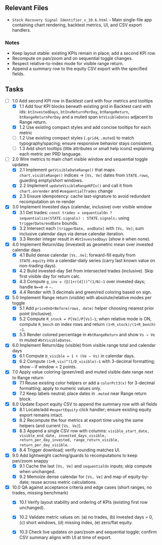 ## Relevant Files

- `Stock Recovery Signal Identifier_v_10.6.html` - Main single-file app containing chart rendering, backtest metrics, UI, and CSV export handlers.

### Notes

- Keep layout stable: existing KPIs remain in place; add a second KPI row.
- Recompute on pan/zoom and on sequential toggle changes.
- Respect relative-to-index mode for visible range return.
- Append a summary row to the equity CSV export with the specified fields.

## Tasks

- [ ] 1.0 Add second KPI row in Backtest card with four metrics and tooltips
  - [x] 1.1 Add four KPI blocks beneath existing grid in Backtest card with ids: `btInvestedDays`, `btInvReturnPerDay`, `btRangeReturn`, `btRangeReturnPerDay` and a muted span `btVisibleDates` adjacent to Range return.
  - [x] 1.2 Use existing compact styles and add concise tooltips for each metric
  - [ ] 1.2 Use existing compact styles (`.grid4`, `.muted`) to match typography/spacing; ensure responsive behavior stays consistent.
  - [ ] 1.3 Add short tooltips (title attributes or small help icons) explaining each metric per PRD language.

- [ ] 2.0 Wire metrics to main chart visible window and sequential toggle updates
  - [x] 2.1 Implement `getVisibleDateRange()` that maps `chart.visibleRange()` indices → `[Vs, Ve]` dates from `STATE.rows`, guarding empty/short windows.
  - [x] 2.2 Implement `updateVisibleRangeKPIs()` and call it from `chart.onrender` and `#sequentialTrades` change
  - [x] 2.3 Ensure idempotency: cache last-signature to avoid redundant recomputation on re-render

- [x] 3.0 Implement Invested days (calendar, inclusive) over visible window
  - [x] 3.1 Get trades: `const trades = sequentialOn ? sequentialize(STATE.signals) : STATE.signals;` using `triggerDate/endDate` bounds.
  - [x] 3.2 Intersect each `[triggerDate, endDate]` with `[Vs, Ve]`; sum inclusive calendar days via dense calendar iteration.
  - [x] 3.3 Render integer result in `#btInvestedDays` (show `0` when none).

- [x] 4.0 Implement Return/day (invested) as geometric mean over invested calendar days
  - [x] 4.1 Build dense calendar `[Vs..Ve]`; forward-fill equity from `STATE.equity` into a calendar-daily series (carry last known value on non-trading days).
  - [x] 4.2 Build invested-day Set from intersected trades (inclusive). Skip first visible day for return calc.
  - [x] 4.3 Compute `g_inv = (∏(1+r[d]))^(1/N)−1` over invested days; handle `N==0` → `—`.
  - [x] 4.4 Render with 3 decimals and green/red coloring based on sign.

- [x] 5.0 Implement Range return (visible) with absolute/relative modes per toggle
  - [x] 5.1 Add `priceOnOrBefore(rows, date)` helper choosing nearest prior point (inclusive).
  - [x] 5.2 Compute `R_stock = P[Ve]/P[Vs]−1`; when relative mode is ON, compute `R_bench` on index rows and return `(1+R_stock)/(1+R_bench)−1`.
  - [x] 5.3 Render colored percentage in `#btRangeReturn` and show `Vs → Ve` in muted `#btVisibleDates`.

- [x] 6.0 Implement Return/day (visible) from visible range total and calendar days
  - [x] 6.1 Compute `D_visible = 1 + (Ve − Vs)` in calendar days.
  - [x] 6.2 Compute `(1+R_vis)^(1/D_visible)−1` with 3-decimal formatting; show `—` if window < 2 points.

- [x] 7.0 Apply value coloring (green/red) and muted visible date range next to Range return
  - [x] 7.1 Reuse existing color helpers or add a `colorPct3(x)` for 3-decimal formatting; apply to numeric values only.
  - [x] 7.2 Keep labels neutral; place dates in `.muted` near Range return block.

- [x] 8.0 Update Export equity CSV to append the summary row with all fields
  - [x] 8.1 Locate/add `#exportEquity` click handler; ensure existing equity export remains intact.
  - [x] 8.2 Recompute the four metrics at export time using the same helpers (and current `[Vs, Ve]`).
  - [x] 8.3 Append a single CSV row with columns: `visible_start_date, visible_end_date, invested_days_visible, return_per_day_invested, range_return_visible, return_per_day_visible`.
  - [x] 8.4 Trigger download; verify rounding matches UI.

- [x] 9.0 Add lightweight caching/guards to recomputations to keep pan/zoom snappy
  - [x] 9.1 Cache the last `[Vs, Ve]` and `sequentialOn` inputs; skip compute when unchanged.
  - [x] 9.2 Memoize dense calendar for `[Vs, Ve]` and map of equity-by-date; reuse across metric calculations.

- [x] 10.0 QA against acceptance criteria and edge cases (short ranges, no trades, missing benchmark)
  - [x] 10.1 Verify layout stability and ordering of KPIs (existing first row unchanged).
  - [x] 10.2 Validate metric values on: (a) no trades, (b) invested days = 0, (c) short windows, (d) missing index, (e) zero/flat equity.
  - [x] 10.3 Check live updates on pan/zoom and sequential toggle; confirm CSV summary aligns with UI at time of export.


